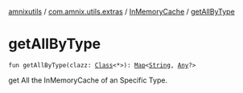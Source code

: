 [amnixutils](../../index.md) / [com.amnix.utils.extras](../index.md) / [InMemoryCache](index.md) / [getAllByType](./get-all-by-type.md)

# getAllByType

`fun getAllByType(clazz: `[`Class`](http://docs.oracle.com/javase/6/docs/api/java/lang/Class.html)`<*>): `[`Map`](https://kotlinlang.org/api/latest/jvm/stdlib/kotlin.collections/-map/index.html)`<`[`String`](https://kotlinlang.org/api/latest/jvm/stdlib/kotlin/-string/index.html)`, `[`Any`](https://kotlinlang.org/api/latest/jvm/stdlib/kotlin/-any/index.html)`?>`

get All the InMemoryCache of an Specific Type.

